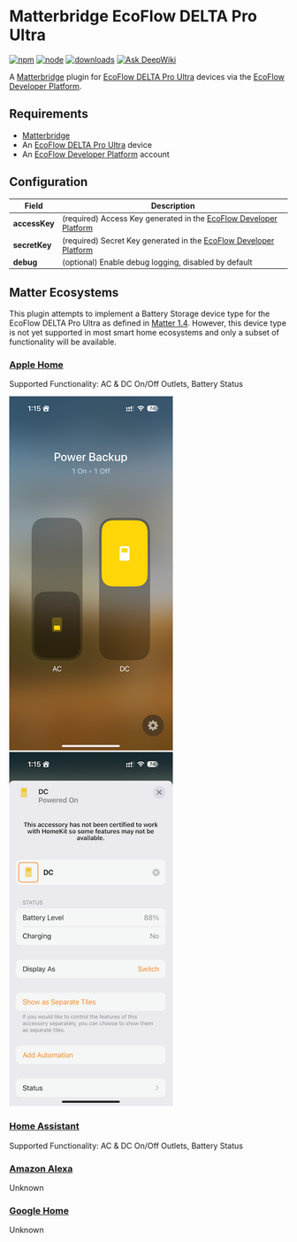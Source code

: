 # Matterbridge EcoFlow DELTA Pro Ultra

[![npm](https://badgen.net/npm/v/matterbridge-ecoflow-delta-pro-ultra)](https://www.npmjs.com/package/matterbridge-ecoflow-delta-pro-ultra)
[![node](https://badgen.net/npm/node/matterbridge-ecoflow-delta-pro-ultra)](https://www.npmjs.com/package/matterbridge-ecoflow-delta-pro-ultra)
[![downloads](https://badgen.net/npm/dt/matterbridge-ecoflow-delta-pro-ultra)](https://www.npmjs.com/package/matterbridge-ecoflow-delta-pro-ultra)
[![Ask DeepWiki](https://deepwiki.com/badge.svg)](https://deepwiki.com/michaelahern/matterbridge-ecoflow-delta-pro-ultra)

A [Matterbridge](https://github.com/Luligu/matterbridge) plugin for [EcoFlow DELTA Pro Ultra](https://www.ecoflow.com/delta-pro-ultra) devices via the [EcoFlow Developer Platform](https://developer.ecoflow.com/).

## Requirements

 * [Matterbridge](https://github.com/Luligu/matterbridge)
 * An [EcoFlow DELTA Pro Ultra](https://www.ecoflow.com/delta-pro-ultra) device
 * An [EcoFlow Developer Platform](https://developer.ecoflow.com/) account

## Configuration

Field                | Description
---------------------|------------
**accessKey**        | (required) Access Key generated in the [EcoFlow Developer Platform](https://developer.ecoflow.com/)
**secretKey**        | (required) Secret Key generated in the [EcoFlow Developer Platform](https://developer.ecoflow.com/)
**debug**            | (optional) Enable debug logging, disabled by default

## Matter Ecosystems

This plugin attempts to implement a Battery Storage device type for the EcoFlow DELTA Pro Ultra as defined in [Matter 1.4](https://csa-iot.org/newsroom/matter-1-4-enables-more-capable-smart-homes/). However, this device type is not yet supported in most smart home ecosystems and only a subset of functionality will be available.

### [Apple Home](https://support.apple.com/en-us/102135)

Supported Functionality: AC & DC On/Off Outlets, Battery Status

![Apple Home: AC & DC On/Off Outlets](./docs/apple1.png) ![Apple Home: Battery Status](./docs/apple2.png)

### [Home Assistant](https://www.home-assistant.io/)

Supported Functionality: AC & DC On/Off Outlets, Battery Status

### [Amazon Alexa](https://developer.amazon.com/en-US/docs/alexa/smarthome/matter-support.html)

Unknown

### [Google Home](https://developers.home.google.com/matter/supported-devices)

Unknown

